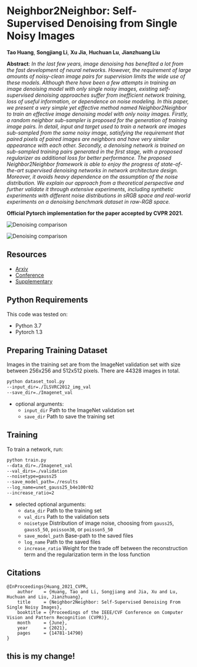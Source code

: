 # Neighbor2Neighbor: Self-Supervised Denoising from Single Noisy Images

**Tao Huang**, **Songjiang Li**, **Xu Jia**, **Huchuan Lu**, **Jianzhuang Liu**

**Abstract**:
_In the last few years, image denoising has benefited a lot from the fast development of neural networks. However, the requirement of large amounts of noisy-clean image pairs for supervision limits the wide use of these models. Although there have been a few attempts in training an image denoising model with only single noisy images, existing self-supervised denoising approaches suffer from inefficient network training, loss of useful information, or dependence on noise modeling. In this paper, we present a very simple yet effective method named Neighbor2Neighbor to train an effective image denoising model with only noisy images. Firstly, a random neighbor sub-sampler is proposed for the generation of training image pairs. In detail, input and target used to train a network are images sub-sampled from the same noisy image, satisfying the requirement that paired pixels of paired images are neighbors and have very similar appearance with each other. Secondly, a denoising network is trained on sub-sampled training pairs generated in the first stage, with a proposed regularizer as additional loss for better performance. The proposed Neighbor2Neighbor framework is able to enjoy the progress of state-of-the-art supervised denoising networks in network architecture design. Moreover, it avoids heavy dependence on the assumption of the noise distribution. We explain our approach from a theoretical perspective and further validate it through extensive experiments, including synthetic experiments with different noise distributions in sRGB space and real-world experiments on a denoising benchmark dataset in raw-RGB space._

**Official Pytorch implementation for the paper accepted by CVPR 2021.**

![Denoising comparison](img/readme_figure1.png "Denoising comparison")

![Denoising comparison](img/readme_figure2.png "Denoising comparison")

## Resources

- [Arxiv](https://arxiv.org/pdf/2101.02824.pdf)
- [Conference](https://openaccess.thecvf.com/content/CVPR2021/papers/Huang_Neighbor2Neighbor_Self-Supervised_Denoising_From_Single_Noisy_Images_CVPR_2021_paper.pdf)
- [Supplementary](https://openaccess.thecvf.com/content/CVPR2021/supplemental/Huang_Neighbor2Neighbor_Self-Supervised_Denoising_CVPR_2021_supplemental.pdf)

## Python Requirements

This code was tested on:

- Python 3.7
- Pytorch 1.3

## Preparing Training Dataset

Images in the training set are from the ImageNet validation set with size between 256x256 and 512x512 pixels.
There are 44328 images in total.

```bash
python dataset_tool.py 
--input_dir=./ILSVRC2012_img_val 
--save_dir=./Imagenet_val
```
- optional arguments:
  - `input_dir` Path to the ImageNet validation set
  - `save_dir` Path to save the training set

## Training

To train a network, run:

```bash
python train.py 
--data_dir=./Imagenet_val 
--val_dirs=./validation 
--noisetype=gauss25 
--save_model_path=./results 
--log_name=unet_gauss25_b4e100r02 
--increase_ratio=2
```
- selected optional arguments:
  - `data_dir` Path to the training set
  - `val_dirs` Path to the validation sets
  - `noisetype` Distribution of image noise, choosing from `gauss25`, `gauss5_50`, `poisson30`, or `poisson5_50`
  - `save_model_path` Base-path to the saved files
  - `log_name` Path to the saved files
  - `increase_ratio` Weight for the trade off between the reconstruction term and the regularization term in the loss function

## Citations

```
@InProceedings{Huang_2021_CVPR,
    author    = {Huang, Tao and Li, Songjiang and Jia, Xu and Lu, Huchuan and Liu, Jianzhuang},
    title     = {Neighbor2Neighbor: Self-Supervised Denoising From Single Noisy Images},
    booktitle = {Proceedings of the IEEE/CVF Conference on Computer Vision and Pattern Recognition (CVPR)},
    month     = {June},
    year      = {2021},
    pages     = {14781-14790}
}
```
## this is my change!
